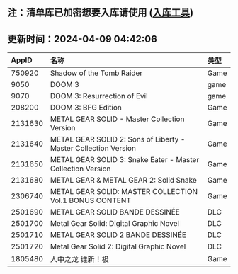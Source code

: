 ## 注：清单库已加密想要入库请使用 ([入库工具](https://github.com/BlankTMing/ManifestAutoUpdate/releases))

## 更新时间：2024-04-09 04:42:06
| AppID | 名称 | 类型  |
| :-------------------- | :----------------------------- | :----------- |
| 750920 | Shadow of the Tomb Raider| Game |
| 9050 | DOOM 3| game |
| 9070 | DOOM 3: Resurrection of Evil| game |
| 208200 | DOOM 3: BFG Edition| Game |
| 2131630 | METAL GEAR SOLID - Master Collection Version| Game |
| 2131640 | METAL GEAR SOLID 2: Sons of Liberty - Master Collection Version| Game |
| 2131650 | METAL GEAR SOLID 3: Snake Eater - Master Collection Version| Game |
| 2131680 | METAL GEAR & METAL GEAR 2: Solid Snake| Game |
| 2306740 | METAL GEAR SOLID: MASTER COLLECTION Vol.1 BONUS CONTENT| Game |
| 2501690 | METAL GEAR SOLID BANDE DESSINÉE| DLC |
| 2501700 | Metal Gear Solid: Digital Graphic Novel| DLC |
| 2501710 | METAL GEAR SOLID 2 BANDE DESSINÉE| DLC |
| 2501720 | Metal Gear Solid 2: Digital Graphic Novel| DLC |
| 1805480 | 人中之龙 维新！极| Game |
